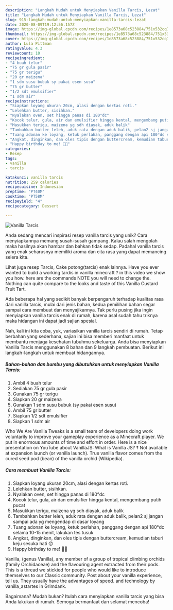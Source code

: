 ```yaml
---
description: "Langkah Mudah untuk Menyiapkan Vanilla Tarcis, Lezat"
title: "Langkah Mudah untuk Menyiapkan Vanilla Tarcis, Lezat"
slug: 915-langkah-mudah-untuk-menyiapkan-vanilla-tarcis-lezat
date: 2020-08-09T19:12:56.157Z
image: https://img-global.cpcdn.com/recipes/1e8573a68c523884/751x532cq70/vanilla-tarcis-foto-resep-utama.jpg
thumbnail: https://img-global.cpcdn.com/recipes/1e8573a68c523884/751x532cq70/vanilla-tarcis-foto-resep-utama.jpg
cover: https://img-global.cpcdn.com/recipes/1e8573a68c523884/751x532cq70/vanilla-tarcis-foto-resep-utama.jpg
author: Lula Pittman
ratingvalue: 4.3
reviewcount: 10
recipeingredient:
- "4 buah telur"
- "75 gr gula pasir"
- "75 gr terigu"
- "20 gr maizena"
- "1 sdm susu bubuk sy pakai esen susu"
- "75 gr butter"
- "1/2 sdt emulsifier"
- "1 sdm air"
recipeinstructions:
- "Siapkan loyang ukuran 20cm, alasi dengan kertas roti."
- "Lelehkan butter, sisihkan."
- "Nyalakan oven, set hingga panas di 180°dc"
- "Kocok telur, gula, air dan emulsifier hingga kental, mengembang putih pucat"
- "Masukkan terigu, maizena yg sdh diayak, aduk balik"
- "Tambahkan butter leleh, aduk rata dengan aduk balik, pelan2 sj jangan sampai ada yg mengendap di dasar loyang"
- "Tuang adonan ke loyang, ketuk perlahan, panggang dengan api 180°dc selama 10-15 menit, lakukan tes tusuk"
- "Angkat, dinginkan, dan oles tipis dengan buttercream, kemudian taburi keju sesuka hati 😙"
- "Happy birthday to me! 🤣🤣"
categories:
- Resep
tags:
- vanilla
- tarcis

katakunci: vanilla tarcis 
nutrition: 259 calories
recipecuisine: Indonesian
preptime: "PT40M"
cooktime: "PT58M"
recipeyield: "4"
recipecategory: Dessert

---
```



![Vanilla Tarcis](https://img-global.cpcdn.com/recipes/1e8573a68c523884/751x532cq70/vanilla-tarcis-foto-resep-utama.jpg)

Anda sedang mencari inspirasi resep vanilla tarcis yang unik? Cara menyiapkannya memang susah-susah gampang. Kalau salah mengolah maka hasilnya akan hambar dan bahkan tidak sedap. Padahal vanilla tarcis yang enak seharusnya memiliki aroma dan cita rasa yang dapat memancing selera kita.

Lihat juga resep Tarcis, Cake potong(tarcis) enak lainnya. Have you ever wanted to build a working tardis in vanilla minecraft ? in this video we show you how. here are the commands NOTE you will need to change the. Nothing can quite compare to the looks and taste of this Vanilla Custard Fruit Tart.

Ada beberapa hal yang sedikit banyak berpengaruh terhadap kualitas rasa dari vanilla tarcis, mulai dari jenis bahan, kedua pemilihan bahan segar sampai cara membuat dan menyajikannya. Tak perlu pusing jika ingin menyiapkan vanilla tarcis enak di rumah, karena asal sudah tahu triknya maka hidangan ini dapat jadi sajian spesial.


Nah, kali ini kita coba, yuk, variasikan vanilla tarcis sendiri di rumah. Tetap berbahan yang sederhana, sajian ini bisa memberi manfaat untuk membantu menjaga kesehatan tubuhmu sekeluarga. Anda bisa menyiapkan Vanilla Tarcis menggunakan 8 bahan dan 9 langkah pembuatan. Berikut ini langkah-langkah untuk membuat hidangannya.

<!--inarticleads1-->

##### Bahan-bahan dan bumbu yang dibutuhkan untuk menyiapkan Vanilla Tarcis:

1. Ambil 4 buah telur
1. Sediakan 75 gr gula pasir
1. Gunakan 75 gr terigu
1. Siapkan 20 gr maizena
1. Gunakan 1 sdm susu bubuk (sy pakai esen susu)
1. Ambil 75 gr butter
1. Siapkan 1/2 sdt emulsifier
1. Siapkan 1 sdm air


Who We Are Vanilla Tweaks is a small team of developers doing work voluntarily to improve your gameplay experience as a Minecraft player. We put in enormous amounts of time and effort in order. Here is a nice presentation on YouTube about VanillaJS: What is Vanilla JS? ‡ Not available at expansion launch (or vanilla launch). True vanilla flavor comes from the cured seed pod (bean) of the vanilla orchid (Wikipedia). 

<!--inarticleads2-->

##### Cara membuat Vanilla Tarcis:

1. Siapkan loyang ukuran 20cm, alasi dengan kertas roti.
1. Lelehkan butter, sisihkan.
1. Nyalakan oven, set hingga panas di 180°dc
1. Kocok telur, gula, air dan emulsifier hingga kental, mengembang putih pucat
1. Masukkan terigu, maizena yg sdh diayak, aduk balik
1. Tambahkan butter leleh, aduk rata dengan aduk balik, pelan2 sj jangan sampai ada yg mengendap di dasar loyang
1. Tuang adonan ke loyang, ketuk perlahan, panggang dengan api 180°dc selama 10-15 menit, lakukan tes tusuk
1. Angkat, dinginkan, dan oles tipis dengan buttercream, kemudian taburi keju sesuka hati 😙
1. Happy birthday to me! 🤣🤣


Vanilla, (genus Vanilla), any member of a group of tropical climbing orchids (family Orchidaceae) and the flavouring agent extracted from their pods. This is a thread we stickied for people who would like to introduce themselves to our Classic community. Post about your vanilla experience, tell us. They usually have the advantages of speed. and technology by vanilla_astartes in Grimdank. 

Bagaimana? Mudah bukan? Itulah cara menyiapkan vanilla tarcis yang bisa Anda lakukan di rumah. Semoga bermanfaat dan selamat mencoba!
